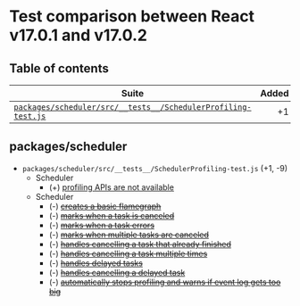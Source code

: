 # Test comparison between React v17.0.1 and v17.0.2
## Table of contents
| Suite | Added | Removed |
| --- | ---:| ---:|
| [`packages/scheduler/src/__tests__/SchedulerProfiling-test.js`](#packages-scheduler-src-tests-schedulerprofiling-test-js) | +1 | -9 |

## packages/scheduler
- <a name='packages-scheduler-src-tests-schedulerprofiling-test-js'></a>`packages/scheduler/src/__tests__/SchedulerProfiling-test.js` (+1, -9)
  - Scheduler
    - (+) [profiling APIs are not available](https://github.com/facebook/react/tree/v17.0.2/packages/scheduler/src/__tests__/SchedulerProfiling-test.js#L49)
  - Scheduler
    - (-) <del>[creates a basic flamegraph](https://github.com/facebook/react/tree/v17.0.1/packages/scheduler/src/__tests__/SchedulerProfiling-test.js#L291)</del>
    - (-) <del>[marks when a task is canceled](https://github.com/facebook/react/tree/v17.0.1/packages/scheduler/src/__tests__/SchedulerProfiling-test.js#L338)</del>
    - (-) <del>[marks when a task errors](https://github.com/facebook/react/tree/v17.0.1/packages/scheduler/src/__tests__/SchedulerProfiling-test.js#L369)</del>
    - (-) <del>[marks when multiple tasks are canceled](https://github.com/facebook/react/tree/v17.0.1/packages/scheduler/src/__tests__/SchedulerProfiling-test.js#L390)</del>
    - (-) <del>[handles cancelling a task that already finished](https://github.com/facebook/react/tree/v17.0.1/packages/scheduler/src/__tests__/SchedulerProfiling-test.js#L436)</del>
    - (-) <del>[handles cancelling a task multiple times](https://github.com/facebook/react/tree/v17.0.1/packages/scheduler/src/__tests__/SchedulerProfiling-test.js#L453)</del>
    - (-) <del>[handles delayed tasks](https://github.com/facebook/react/tree/v17.0.1/packages/scheduler/src/__tests__/SchedulerProfiling-test.js#L487)</del>
    - (-) <del>[handles cancelling a delayed task](https://github.com/facebook/react/tree/v17.0.1/packages/scheduler/src/__tests__/SchedulerProfiling-test.js#L513)</del>
    - (-) <del>[automatically stops profiling and warns if event log gets too big](https://github.com/facebook/react/tree/v17.0.1/packages/scheduler/src/__tests__/SchedulerProfiling-test.js#L529)</del>
